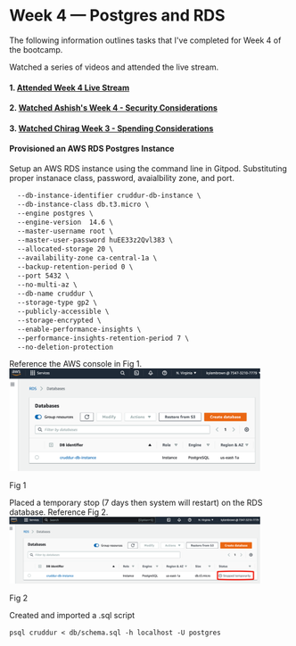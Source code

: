 # Week 4 — Postgres and RDS

The following information outlines tasks that I've completed for Week 4 of the bootcamp.

Watched a series of videos and attended the live stream.
#### 1. [Attended Week 4 Live Stream](https://www.youtube.com/watch?v=EtD7Kv5YCUs) 
#### 2. [Watched Ashish's Week 4 - Security Considerations](https://www.youtube.com/watch?v=UourWxz7iQg&list=PLBfufR7vyJJ7k25byhRXJldB5AiwgNnWv&index=45) 
#### 3. [Watched Chirag Week 3 - Spending Considerations](#) 

#### Provisioned an AWS RDS Postgres Instance  
Setup an AWS RDS instance using the command line in Gitpod. Substituting proper instanace class, password, avaialbility zone, and port. 
```aws rds create-db-instance \
  --db-instance-identifier cruddur-db-instance \
  --db-instance-class db.t3.micro \
  --engine postgres \
  --engine-version  14.6 \
  --master-username root \
  --master-user-password huEE33z2Qvl383 \
  --allocated-storage 20 \
  --availability-zone ca-central-1a \
  --backup-retention-period 0 \
  --port 5432 \
  --no-multi-az \
  --db-name cruddur \
  --storage-type gp2 \
  --publicly-accessible \
  --storage-encrypted \
  --enable-performance-insights \
  --performance-insights-retention-period 7 \
  --no-deletion-protection
```
Reference the AWS console in Fig 1.  
<img src="/assets/RDS.png" width=450>
<figcaption>Fig 1</figcaption>   
   
Placed a temporary stop (7 days then system will restart) on the RDS database. Reference Fig 2.
<img src="/assets/RDS-Temporary-stop-b.png" width=450>
<figcaption>Fig 2</figcaption>   

Created and imported a .sql script
```
psql cruddur < db/schema.sql -h localhost -U postgres
```
